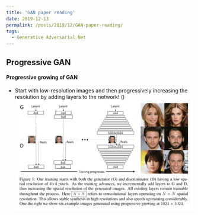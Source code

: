```yaml
---
title: 'GAN paper reading'
date: 2019-12-13
permalink: /posts/2019/12/GAN-paper-reading/
tags:
  - Generative Adversarial Net
---
```


## Progressive GAN 
#### Progressive growing of GAN
- Start with low-resolution images and then progressively increasing the resolution by adding layers to the network!
()![PGGAN](../images/post_images/gan/a.jpg)

